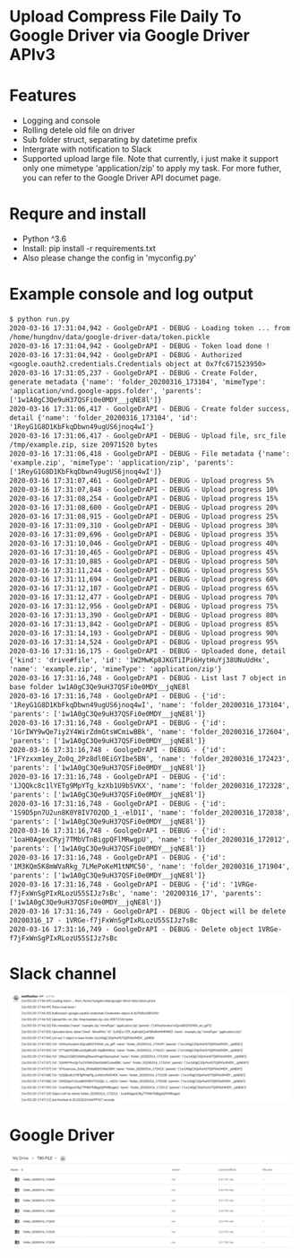 # Upload Compress File Daily To Google Driver via Google Driver APIv3

# Features
- Logging and console 
- Rolling detele old file on driver
- Sub folder struct, separating by datetime prefix
- Intergrate with notification to Slack
- Supported upload large file. Note that currently, i just make it support only one mimetype 'application/zip' to apply my task. For more futher, you can refer to the Google Driver API documet page.

# Requre and install
- Python ^3.6
- Install: pip install -r requirements.txt
- Also please change the config in 'myconfig.py'

# Example console and log output
```shell
$ python run.py 
2020-03-16 17:31:04,942 - GoolgeDrAPI - DEBUG - Loading token ... from /home/hungdnv/data/google-driver-data/token.pickle
2020-03-16 17:31:04,942 - GoolgeDrAPI - DEBUG - Token load done !
2020-03-16 17:31:04,942 - GoolgeDrAPI - DEBUG - Authorized <google.oauth2.credentials.Credentials object at 0x7fc671523950>
2020-03-16 17:31:05,237 - GoolgeDrAPI - DEBUG - Create Folder, generate metadata {'name': 'folder_20200316_173104', 'mimeType': 'application/vnd.google-apps.folder', 'parents': ['1w1A0gC3Qe9uH37QSFi0e0MDY__jqNE8l']}
2020-03-16 17:31:06,417 - GoolgeDrAPI - DEBUG - Create folder success, detail {'name': 'folder_20200316_173104', 'id': '1ReyG1G8D1KbFkqDbwn49ugUS6jnoq4wI'}
2020-03-16 17:31:06,417 - GoolgeDrAPI - DEBUG - Upload file, src_file /tmp/example.zip, size 20971520 bytes
2020-03-16 17:31:06,418 - GoolgeDrAPI - DEBUG - File metadata {'name': 'example.zip', 'mimeType': 'application/zip', 'parents': ['1ReyG1G8D1KbFkqDbwn49ugUS6jnoq4wI']}
2020-03-16 17:31:07,461 - GoolgeDrAPI - DEBUG - Upload progress 5%
2020-03-16 17:31:07,848 - GoolgeDrAPI - DEBUG - Upload progress 10%
2020-03-16 17:31:08,254 - GoolgeDrAPI - DEBUG - Upload progress 15%
2020-03-16 17:31:08,600 - GoolgeDrAPI - DEBUG - Upload progress 20%
2020-03-16 17:31:08,915 - GoolgeDrAPI - DEBUG - Upload progress 25%
2020-03-16 17:31:09,310 - GoolgeDrAPI - DEBUG - Upload progress 30%
2020-03-16 17:31:09,696 - GoolgeDrAPI - DEBUG - Upload progress 35%
2020-03-16 17:31:10,046 - GoolgeDrAPI - DEBUG - Upload progress 40%
2020-03-16 17:31:10,465 - GoolgeDrAPI - DEBUG - Upload progress 45%
2020-03-16 17:31:10,885 - GoolgeDrAPI - DEBUG - Upload progress 50%
2020-03-16 17:31:11,244 - GoolgeDrAPI - DEBUG - Upload progress 55%
2020-03-16 17:31:11,694 - GoolgeDrAPI - DEBUG - Upload progress 60%
2020-03-16 17:31:12,107 - GoolgeDrAPI - DEBUG - Upload progress 65%
2020-03-16 17:31:12,477 - GoolgeDrAPI - DEBUG - Upload progress 70%
2020-03-16 17:31:12,956 - GoolgeDrAPI - DEBUG - Upload progress 75%
2020-03-16 17:31:13,390 - GoolgeDrAPI - DEBUG - Upload progress 80%
2020-03-16 17:31:13,842 - GoolgeDrAPI - DEBUG - Upload progress 85%
2020-03-16 17:31:14,193 - GoolgeDrAPI - DEBUG - Upload progress 90%
2020-03-16 17:31:14,524 - GoolgeDrAPI - DEBUG - Upload progress 95%
2020-03-16 17:31:16,175 - GoolgeDrAPI - DEBUG - Uploaded done, detail {'kind': 'drive#file', 'id': '1W2MwKp8JKGTiIPi6HytHuYj38UNuUdHx', 'name': 'example.zip', 'mimeType': 'application/zip'}
2020-03-16 17:31:16,748 - GoolgeDrAPI - DEBUG - List last 7 object in base folder 1w1A0gC3Qe9uH37QSFi0e0MDY__jqNE8l
2020-03-16 17:31:16,748 - GoolgeDrAPI - DEBUG - {'id': '1ReyG1G8D1KbFkqDbwn49ugUS6jnoq4wI', 'name': 'folder_20200316_173104', 'parents': ['1w1A0gC3Qe9uH37QSFi0e0MDY__jqNE8l']}
2020-03-16 17:31:16,748 - GoolgeDrAPI - DEBUG - {'id': '1GrIWY9wQe7iy2Y4WirZdmGtsWCmiwBBk', 'name': 'folder_20200316_172604', 'parents': ['1w1A0gC3Qe9uH37QSFi0e0MDY__jqNE8l']}
2020-03-16 17:31:16,748 - GoolgeDrAPI - DEBUG - {'id': '1FYzxxm1ey_Zo0q_2Pz8dl0EiGYIbe5BN', 'name': 'folder_20200316_172423', 'parents': ['1w1A0gC3Qe9uH37QSFi0e0MDY__jqNE8l']}
2020-03-16 17:31:16,748 - GoolgeDrAPI - DEBUG - {'id': '1JQQkc8c1lYETg9MpYTg_kzXb1U9b5VKX', 'name': 'folder_20200316_172328', 'parents': ['1w1A0gC3Qe9uH37QSFi0e0MDY__jqNE8l']}
2020-03-16 17:31:16,748 - GoolgeDrAPI - DEBUG - {'id': '1S9D5pn7U2un8K0Y8IV7O2QD_1_-elD1I', 'name': 'folder_20200316_172038', 'parents': ['1w1A0gC3Qe9uH37QSFi0e0MDY__jqNE8l']}
2020-03-16 17:31:16,748 - GoolgeDrAPI - DEBUG - {'id': '1oaH0AgexCRyj7TMbVTnBigpQFlMRwgpU', 'name': 'folder_20200316_172012', 'parents': ['1w1A0gC3Qe9uH37QSFi0e0MDY__jqNE8l']}
2020-03-16 17:31:16,748 - GoolgeDrAPI - DEBUG - {'id': '1M3KQm5K8mWVaRkg_7LMePoKeM1tNMC50', 'name': 'folder_20200316_171904', 'parents': ['1w1A0gC3Qe9uH37QSFi0e0MDY__jqNE8l']}
2020-03-16 17:31:16,748 - GoolgeDrAPI - DEBUG - {'id': '1VRGe-f7jFxWnSgPIxRLozU55SIJz7sBc', 'name': '20200316_17', 'parents': ['1w1A0gC3Qe9uH37QSFi0e0MDY__jqNE8l']}
2020-03-16 17:31:16,749 - GoolgeDrAPI - DEBUG - Object will be delete 20200316_17 - 1VRGe-f7jFxWnSgPIxRLozU55SIJz7sBc
2020-03-16 17:31:16,749 - GoolgeDrAPI - DEBUG - Delete object 1VRGe-f7jFxWnSgPIxRLozU55SIJz7sBc
```

# Slack channel

![alt text](https://github.com/hungdnv9/Google-Driver-API-Upload-Lagre-File/blob/master/images/slack_notification.png)

# Google Driver

![alt text](https://github.com/hungdnv9/Google-Driver-API-Upload-Lagre-File/blob/master/images/drive_folder_struct.png) 

